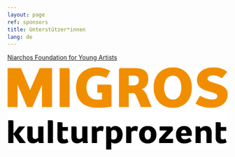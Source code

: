 ```yaml
---
layout: page
ref: sponsors
title: Unterstützer*innen
lang: de
---
```


[Niarchos Foundation for Young Artists](https://www.snf.org/)

[![Migros Kulturprozent](images/migros-kulturprozent-farbig_d.gif)](https://www.migros-kulturprozent.ch/)
